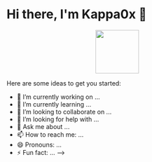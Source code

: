 # Hi there, I'm Kappa0x 👋

<div id="header" align="center">
  <img src="https://media.giphy.com/media/AQH1ES8kH7fb22YXAw/giphy.gif" width="99" />
</div>

Here are some ideas to get you started:

- 🔭 I’m currently working on ...
- 🌱 I’m currently learning ...
- 👯 I’m looking to collaborate on ...
- 🤔 I’m looking for help with ...
- 💬 Ask me about ...
- 📫 How to reach me: ...
- 😄 Pronouns: ...
- ⚡ Fun fact: ...
-->
